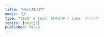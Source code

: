 ```yaml
---
title: "NestJS入門"
emoji: "📌"
type: "tech" # tech: 技術記事 / idea: アイデア
topics: [nestjs]
published: false
---
```

